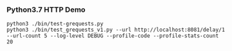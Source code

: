 ### Python3.7 HTTP Demo

```shell
python3 ./bin/test-grequests.py
python3 ./bin/test_grequests_v1.py --url http://localhost:8081/delay/1 --url-count 5 --log-level DEBUG --profile-code --profile-stats-count 20
```

